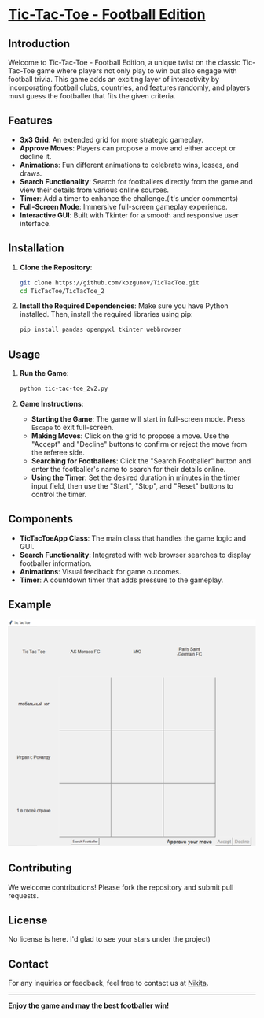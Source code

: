 # [Tic-Tac-Toe - Football Edition](https://github.com/kozgunov/TicTacToe/blob/main/TicTacToe_2/tic-tac-toe_2v2.py)

## Introduction

Welcome to Tic-Tac-Toe - Football Edition, a unique twist on the classic Tic-Tac-Toe game where players not only play to win but also engage with football trivia. This game adds an exciting layer of interactivity by incorporating football clubs, countries, and features randomly, and players must guess the footballer that fits the given criteria.

## Features

- **3x3 Grid**: An extended grid for more strategic gameplay.
- **Approve Moves**: Players can propose a move and either accept or decline it.
- **Animations**: Fun different animations to celebrate wins, losses, and draws.
- **Search Functionality**: Search for footballers directly from the game and view their details from various online sources.
- **Timer**: Add a timer to enhance the challenge.(it's under comments)
- **Full-Screen Mode**: Immersive full-screen gameplay experience.
- **Interactive GUI**: Built with Tkinter for a smooth and responsive user interface.

## Installation

1. **Clone the Repository**:
    ```sh
    git clone https://github.com/kozgunov/TicTacToe.git
    cd TicTacToe/TicTacToe_2
    ```

2. **Install the Required Dependencies**:
    Make sure you have Python installed. Then, install the required libraries using pip:
    ```sh
    pip install pandas openpyxl tkinter webbrowser
    ```

## Usage

1. **Run the Game**:
    ```sh
    python tic-tac-toe_2v2.py
    ```

2. **Game Instructions**:
    - **Starting the Game**: The game will start in full-screen mode. Press `Escape` to exit full-screen.
    - **Making Moves**: Click on the grid to propose a move. Use the "Accept" and "Decline" buttons to confirm or reject the move from the referee side.
    - **Searching for Footballers**: Click the "Search Footballer" button and enter the footballer's name to search for their details online.
    - **Using the Timer**: Set the desired duration in minutes in the timer input field, then use the "Start", "Stop", and "Reset" buttons to control the timer.

## Components

- **TicTacToeApp Class**: The main class that handles the game logic and GUI.
- **Search Functionality**: Integrated with web browser searches to display footballer information.
- **Animations**: Visual feedback for game outcomes.
- **Timer**: A countdown timer that adds pressure to the gameplay.

## Example
       
![Game Screenshot](TicTacToe_2/Screenshot_1.png)

## Contributing

We welcome contributions! Please fork the repository and submit pull requests.

## License

No license is here. I'd glad to see your stars under the project) 

## Contact

For any inquiries or feedback, feel free to contact us at [Nikita](kozgunovn@mail.ru).

---

**Enjoy the game and may the best footballer win!**

